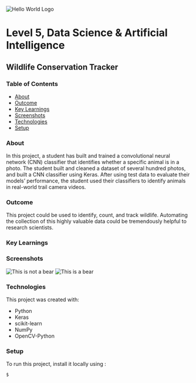 ![Hello World Logo](https://upload.wikimedia.org/wikipedia/commons/3/3c/Hello_world_preview_for_web.png)
# Level 5, Data Science & Artificial Intelligence 
## Wildlife Conservation Tracker
 
### Table of Contents
* [About](#about)
* [Outcome](#outcome)
* [Key Learnings](#keylearnings)
* [Screenshots](#screenshots)
* [Technologies](#technologies)
* [Setup](#setup)

### About
In this project, a student has built and trained a convolutional neural network (CNN) classifier that identifies whether a specific animal is in a photo. The student built and cleaned a dataset of several hundred photos, and built a CNN classifier using Keras. After using test data to evaluate their models’ performance, the student used their classifiers to identify animals in real-world trail camera videos.

### Outcome

This project could be used to identify, count, and track wildlife. Automating the collection of this highly valuable data could be tremendously helpful to research scientists. 

### Key Learnings

### Screenshots
![This is not a bear](https://upload.wikimedia.org/wikipedia/commons/1/11/The_classifier_thinks_this_is_not_a_bear.png)
![This is a bear](https://upload.wikimedia.org/wikipedia/commons/e/e3/This_is_a_bear.png)
	
### Technologies
This project was created with:
* Python
* Keras
* scikit-learn
* NumPy
* OpenCV-Python
	
### Setup
To run this project, install it locally using :

```
$ 
```

